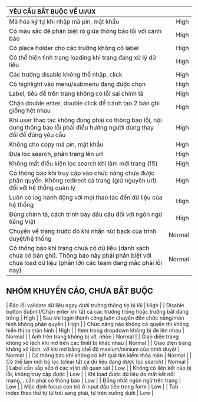 |YÊU CẦU BẮT BUỘC VỀ UI/UX||
| :---             |    ----:   |
| Mã hóa ký tự khi nhập mã pin, mật khẩu  |  High | 
| Có màu sắc đề phân biệt rõ giữa thông báo lỗi với cảnh báo | High  |
| Có place holder cho các trường không có label  |  High |
| Có thể hiện tình trạng loading khi trang đang xử lý dữ liệu  | High  |
| Các trường disable không thể nhập, click  | High  |
| Có highlight vào menu/submenu đang được chọn | High  |
| Label, tiêu đề trên trang không có lỗi sai chính tả  | High  |
| Chặn double enter, double click để tránh tạo 2 bản ghi giống hệt nhau  |  High |
| Khi user thao tác không đúng phải có thông báo lỗi, nội dung thông báo lỗi phải điều hướng người dùng thay đổi để đúng yêu cầu  | High  |
| Không cho copy mã pin, mật khẩu  | High  |
| Đưa lọc search, phân trang lên url  |  High |
| Không mất điều kiện lọc search khi làm mới trang (f5)  | High  |
| Có thông báo khi truy cập vào chức năng chưa được phân quyền. Không redirect cả trang (giữ nguyên url) đối với hệ thống quản lý  | High  |
| Luôn có log hành động với mọi thao tác đến dữ liệu của hệ thống  | High  |
| Đúng chính tả, cách trình bày dấu câu đối với ngôn ngữ tiếng Việt  | High  |
| Chuyển về trang trước đó khi nhấn nút back của trình duyệt/hệ thống  | Normal  |
| Có thông báo khi trang chưa có dữ liệu (danh sách chưa có bản ghi). Thông báo này phải phân biệt với chưa load dữ liệu (phần lớn các team đang mắc phải lỗi này)  |  Normal |

## NHÓM KHUYẾN CÁO, CHƯA BẮT BUỘC
| Báo lỗi validate dữ liệu ngay dưới trường thông tin bị lỗi  | High  |
| Disable button Submit/Chặn enter  khi tất cả các trường trống hoặc trường bắt đang trống  |  High |
| Sau khi login thành công luôn chuyển đến chức năng/màn hình không phân quyền  | High  |
| Chức năng nào không có quyền thì không hiển thị ra màn hình  | High  |
| Item trong dropdown không bị đè lên nhau  | Normal  |
| Ảnh trên trang không bị vỡ, nhòe  |  Normal |
| Giao diện trang không xô lệch khi mở trên các thiết bị khác nhau  | Normal  |
| Giao diện trang không xô lệch, vỡ khi mở bằng chế độ maxium/minium của trình duyệt  | Normal  |
| Có thông báo khi không có kết quả tìm kiếm thỏa mãn  | Normal  |
| Có thể làm mới bộ lọc (clear tất cả dữ liệu đang được lọc search)  |  Normal |
| Label cần sắp xếp ở các vị trí dễ quan sát  | Low  |
| Không có liên kết nào bị lỗi, không truy cập được  | Low  |
| Khi load được dữ liệu do mất kết nối mạng,.. cần phải có thông báo  | Low  |
| Đồng nhất ngôn ngữ trên trang  |  Low |
| Mặc định focus con trỏ ở input đầu tiên trong form  | Low  |
| Tab index theo thứ tự từ trái sang phải, từ trên xuống dưới  | Low  |

	
